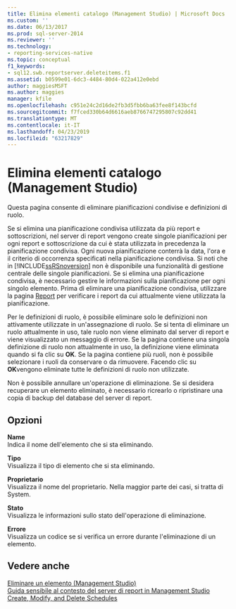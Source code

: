 ```yaml
---
title: Elimina elementi catalogo (Management Studio) | Microsoft Docs
ms.custom: ''
ms.date: 06/13/2017
ms.prod: sql-server-2014
ms.reviewer: ''
ms.technology:
- reporting-services-native
ms.topic: conceptual
f1_keywords:
- sql12.swb.reportserver.deleteitems.f1
ms.assetid: b0599e01-6dc3-4484-80d4-022a412e0ebd
author: maggiesMSFT
ms.author: maggies
manager: kfile
ms.openlocfilehash: c951e24c2d16de2fb3d5fbb6ba63fee8f143bcfd
ms.sourcegitcommit: f7fced330b64d6616aeb8766747295807c92dd41
ms.translationtype: MT
ms.contentlocale: it-IT
ms.lasthandoff: 04/23/2019
ms.locfileid: "63217829"
---
```

# <a name="delete-catalog-items-management-studio"></a>Elimina elementi catalogo (Management Studio)
  Questa pagina consente di eliminare pianificazioni condivise e definizioni di ruolo.  
  
 Se si elimina una pianificazione condivisa utilizzata da più report e sottoscrizioni, nel server di report vengono create singole pianificazioni per ogni report e sottoscrizione da cui è stata utilizzata in precedenza la pianificazione condivisa. Ogni nuova pianificazione conterrà la data, l'ora e il criterio di occorrenza specificati nella pianificazione condivisa. Si noti che in [!INCLUDE[ssRSnoversion](../../includes/ssrsnoversion-md.md)] non è disponibile una funzionalità di gestione centrale delle singole pianificazioni. Se si elimina una pianificazione condivisa, è necessario gestire le informazioni sulla pianificazione per ogni singolo elemento. Prima di eliminare una pianificazione condivisa, utilizzare la pagina [Report](schedule-properties-reports-page.md) per verificare i report da cui attualmente viene utilizzata la pianificazione.  
  
 Per le definizioni di ruolo, è possibile eliminare solo le definizioni non attivamente utilizzate in un'assegnazione di ruolo. Se si tenta di eliminare un ruolo attualmente in uso, tale ruolo non viene eliminato dal server di report e viene visualizzato un messaggio di errore. Se la pagina contiene una singola definizione di ruolo non attualmente in uso, la definizione viene eliminata quando si fa clic su **OK**. Se la pagina contiene più ruoli, non è possibile selezionare i ruoli da conservare o da rimuovere. Facendo clic su **OK**vengono eliminate tutte le definizioni di ruolo non utilizzate.  
  
 Non è possibile annullare un'operazione di eliminazione. Se si desidera recuperare un elemento eliminato, è necessario ricrearlo o ripristinare una copia di backup del database del server di report.  
  
## <a name="options"></a>Opzioni  
 **Name**  
 Indica il nome dell'elemento che si sta eliminando.  
  
 **Tipo**  
 Visualizza il tipo di elemento che si sta eliminando.  
  
 **Proprietario**  
 Visualizza il nome del proprietario. Nella maggior parte dei casi, si tratta di System.  
  
 **Stato**  
 Visualizza le informazioni sullo stato dell'operazione di eliminazione.  
  
 **Errore**  
 Visualizza un codice se si verifica un errore durante l'eliminazione di un elemento.  
  
## <a name="see-also"></a>Vedere anche  
 [Eliminare un elemento &#40;Management Studio&#41;](delete-an-item-management-studio.md)   
 [Guida sensibile al contesto del server di report in Management Studio](report-server-in-management-studio-f1-help.md)   
 [Create, Modify, and Delete Schedules](../subscriptions/create-modify-and-delete-schedules.md)  
  
  
